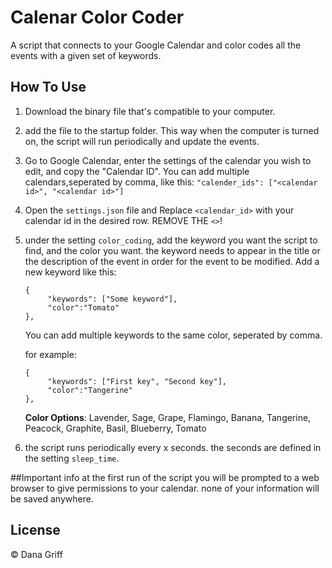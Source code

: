 # Calenar Color Coder
A script that connects to your Google Calendar and color codes all the events with a given set of keywords.

## How To Use
1. Download the binary file that's compatible to your computer.
2. add the file to the startup folder. This way when the computer is turned on, the script will run periodically and update the events.
3. Go to Google Calendar, enter the settings of the calendar you wish to edit, and copy the "Calendar ID".
    You can add multiple calendars,seperated by comma, like this: ```"calender_ids": ["<calendar id>", "<calendar id>"]```
4. Open the ```settings.json``` file and Replace ```<calendar_id>``` with your calendar id in the desired row. REMOVE THE ```<>```!
5. under the setting ```color_coding```, add the keyword you want the script to find, and the color you want. 
    the keyword needs to appear in the title or the description of the event in order for the event to be modified. 
    Add a new keyword like this:
    ```
    {  
         "keywords": ["Some keyword"],
         "color":"Tomato"
    },
    ```
    You can add multiple keywords to the same color, seperated by comma. 
  
    for example:
    ```
    {     
         "keywords": ["First key", "Second key"],
         "color":"Tangerine"
    },
    ```
    **Color Options**: Lavender, Sage, Grape, Flamingo, Banana, Tangerine, Peacock, Graphite, Basil, Blueberry, Tomato
6. the script runs periodically every x seconds. the seconds are defined in the setting ```sleep_time```.

##Important info
at the first run of the script you will be prompted to a web browser to give permissions to your calendar.
none of your information will be saved anywhere.

## License
© Dana Griff
